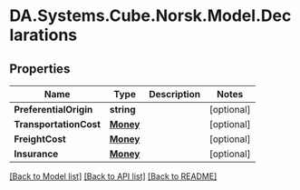 # DA.Systems.Cube.Norsk.Model.Declarations

## Properties

Name | Type | Description | Notes
------------ | ------------- | ------------- | -------------
**PreferentialOrigin** | **string** |  | [optional] 
**TransportationCost** | [**Money**](Money.md) |  | [optional] 
**FreightCost** | [**Money**](Money.md) |  | [optional] 
**Insurance** | [**Money**](Money.md) |  | [optional] 

[[Back to Model list]](../README.md#documentation-for-models) [[Back to API list]](../README.md#documentation-for-api-endpoints) [[Back to README]](../README.md)


